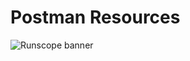 # Postman Resources
![Runscope banner](https://github.com/dustyjuhl/postman-resources/tree/master/img/Runscope_banner_250x250-001.jpg)
